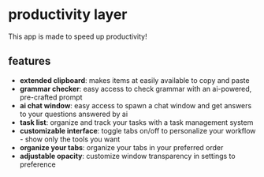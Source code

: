 # productivity layer

This app is made to speed up productivity! 

## features
- **extended clipboard**: makes items at easily available to copy and paste
- **grammar checker**: easy access to check grammar with an ai-powered, pre-crafted prompt
- **ai chat window**: easy access to spawn a chat window and get answers to your questions answered by ai 
- **task list**: organize and track your tasks with a task management system
- **customizable interface**: toggle tabs on/off to personalize your workflow - show only the tools you want
- **organize your tabs**: organize your tabs in your preferred order 
- **adjustable opacity**: customize window transparency in settings to preference